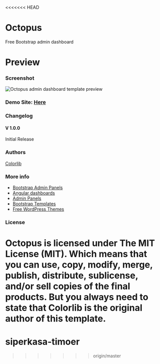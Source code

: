<<<<<<< HEAD
# Octopus
Free Bootstrap admin dashboard

# Preview

### Screenshot

![Octopus admin dashboard template preview](https://colorlib.com/wp/wp-content/uploads/sites/2/octopus-free-creative-admin-dashboard.jpg)

### Demo Site: [Here](https://colorlib.com/polygon/octopus/index.html)

### Changelog
#### V 1.0.0
Initial Release
### Authors
[Colorlib](https://colorlib.com)

### More info
- [Bootstrap Admin Panels](https://colorlib.com/wp/free-bootstrap-admin-dashboard-templates/)
- [Angular dashboards](https://colorlib.com/wp/angularjs-admin-templates/)
- [Admin Panels](https://colorlib.com/wp/free-html5-admin-dashboard-templates/)
- [Bootstrap Templates](https://colorlib.com/wp/templates/)
- [Free WordPress Themes](https://colorlib.com/wp/free-wordpress-themes/)

### License

Octopus is licensed under The MIT License (MIT). Which means that you can use, copy, modify, merge, publish, distribute, sublicense, and/or sell copies of the final products. But you always need to state that Colorlib is the original author of this template.
=======
# siperkasa-timoer
>>>>>>> origin/master
